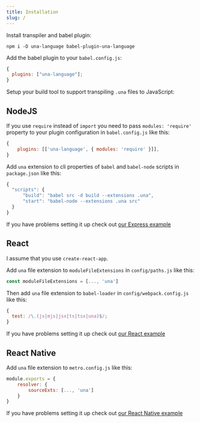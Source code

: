 ```yaml
---
title: Installation
slug: /
---
```


Install transpiler and babel plugin:

```
npm i -D una-language babel-plugin-una-language
```

Add the babel plugin to your `babel.config.js`:

```javascript
{
  plugins: ["una-language"];
}
```

Setup your build tool to support transpiling `.una` files to JavaScript:

## NodeJS

If you use `require` instead of `import` you need to pass `modules: 'require'` property to your plugin configuration in `babel.config.js` like this:

```javascript
{
    plugins: [['una-language', { modules: 'require' }]],
}
```

Add `una` extension to cli properties of `babel` and `babel-node` scripts in `package.json` like this:

```javascript
{
  "scripts": {
      "build": "babel src -d build --extensions .una",
      "start": "babel-node --extensions .una src"
  }
}
```

If you have problems setting it up check out [our Express example](https://github.com/una-language/examples/express)

## React

I assume that you use `create-react-app`.

Add `una` file extension to `moduleFileExtensions` in `config/paths.js` like this:

```javascript
const moduleFileExtensions = [..., 'una']
```

Then add `una` file extension to `babel-loader` in `config/webpack.config.js` like this:

```javascript
{
  test: /\.(js|mjs|jsx|ts|tsx|una)$/;
}
```

If you have problems setting it up check out [our React example](https://github.com/una-language/examples/react)

## React Native

Add `una` file extension to `metro.config.js` like this:

```javascript
module.exports = {
    resolver: {
        sourceExts: [..., 'una']
    }
}
```

If you have problems setting it up check out [our React Native example](https://github.com/una-language/examples/react-native)
